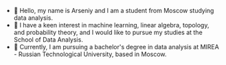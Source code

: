 - 👋  Hello, my name is Arseniy and I am a student from Moscow studying data analysis.
- 👀 I have a keen interest in machine learning, linear algebra, topology, and probability theory, and I would like to pursue my studies at the School of Data Analysis.
- 🌱 Currently, I am pursuing a bachelor's degree in data analysis at MIREA - Russian Technological University, based in Moscow.

